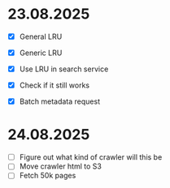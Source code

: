 # 23.08.2025
- [x] General LRU
- [x] Generic LRU
- [x] Use LRU in search service
- [x] Check if it still works
- [x] Batch metadata request


# 24.08.2025
- [ ] Figure out what kind of crawler will this be
- [ ] Move crawler html to S3
- [ ] Fetch 50k pages
